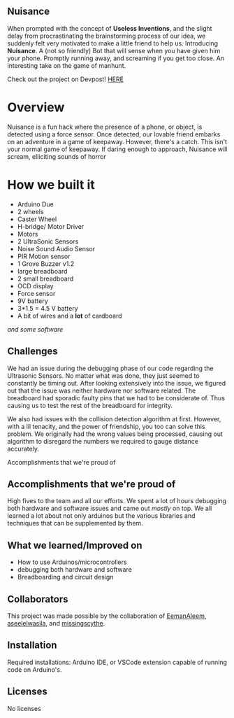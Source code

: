 ## Nuisance

When prompted with the concept of **Useless Inventions**, and the slight delay from procrastinating the brainstorming process of our idea, we suddenly felt very motivated to make a little friend to help us. Introducing **Nuisance**. A (not so friendly) Bot that will sense when you have given him your phone. Promptly running away, and screaming if you get too close. An interesting take on the game of manhunt.

Check out the project on Devpost! [HERE](https://devpost.com/software/nuisance)

# Overview

Nuisance is a fun hack where the presence of a phone, or object, is detected using a force sensor. Once detected, our lovable friend embarks on an adventure in a game of keepaway. However, there's a catch. 
This isn't your normal game of keepaway. If daring enough to approach, Nuisance will scream, elliciting sounds of horror


# How we built it
- Arduino Due
- 2 wheels
- Caster Wheel
- H-bridge/ Motor Driver
- Motors
- 2 UltraSonic Sensors
- Noise Sound Audio Sensor
- PIR Motion sensor
- 1 Grove Buzzer v1.2
- large breadboard
- 2 small breadboard
- OCD display 
- Force sensor
- 9V battery
- 3*1.5 = 4.5 V battery
- A bit of wires
and a **lot** of cardboard

*and some software*

## Challenges
We had an issue during the debugging phase of our code regarding the Ultrasonic Sensors. No matter what was done, they just seemed to constantly be timing out. After looking extensively into the issue, we figured out that the issue was neither hardware nor software related. The breadboard had sporadic faulty pins that we had to be considerate of. Thus causing us to test the rest of the breadboard for integrity.

We also had issues with the collision detection algorithm at first. However, with a lil tenacity, and the power of friendship, you too can solve this problem. We originally had the wrong values being processed, causing out algorithm to disregard the numbers we required to gauge distance accurately.

Accomplishments that we're proud of
## Accomplishments that we're proud of
High fives to the team and all our efforts. We spent a lot of hours debugging both hardware and software issues and came out *mostly* on top. We all learned a lot about not only arduinos but the various libraries and techniques that can be supplemented by them.

## What we learned/Improved on
- How to use Arduinos/microcontrollers
- debugging both hardware and software
- Breadboarding and circuit design

## Collaborators
This project was made possible by the collaboration of [EemanAleem](https://github.com/EemanAleem), [aseelelwasila](https://github.com/aseelelwasila), and [missingscythe](https://github.com/missingscythe).


## Installation
Required installations: Arduino IDE, or VSCode extension capable of running code on Arduino's.


## Licenses
No licenses
